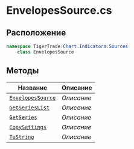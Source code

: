 
# EnvelopesSource.cs
## Расположение
```csharp
namespace TigerTrade.Chart.Indicators.Sources  
    class EnvelopesSource
```

## Методы
| Название | Описание |
| --- | --- |
| [`EnvelopesSource`](./metody/EnvelopesSource.md) | *Описание* |
| [`GetSeriesList`](./metody/GetSeriesList.md) | *Описание* |
| [`GetSeries`](./metody/GetSeries.md) | *Описание* |
| [`CopySettings`](./metody/CopySettings.md) | *Описание* |
| [`ToString`](./metody/ToString.md) | *Описание* |
